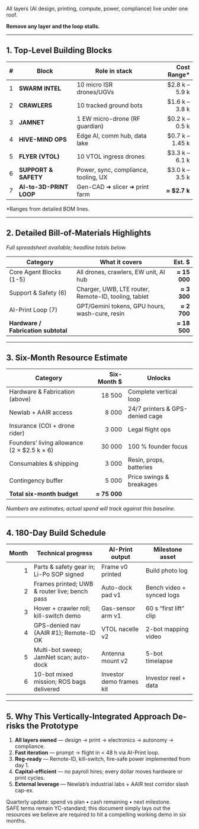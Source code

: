 All layers (AI design, printing, compute, power, compliance) live under one roof.

**Remove any layer and the loop stalls.**

---

## 1. Top-Level Building Blocks  

| # | Block | Role in stack | Cost Range* |
|---|-------|---------------|------------:|
| 1 | **SWARM INTEL** | 10 micro ISR drones/UGVs | \$2.8 k – 5.9 k |
| 2 | **CRAWLERS** | 10 tracked ground bots | \$1.6 k – 3.8 k |
| 3 | **JAMNET** | 1 EW micro-drone (RF guardian) | \$0.2 k – 0.5 k |
| 4 | **HIVE-MIND OPS** | Edge AI, comm hub, data lake | \$0.7 k – 1.45 k |
| 5 | **FLYER (VTOL)** | 10 VTOL ingress drones | \$3.3 k – 6.1 k |
| 6 | **SUPPORT & SAFETY** | Power, sync, compliance, tooling, UX | \$3.0 k – 3.5 k |
| 7 | **AI-to-3D-PRINT LOOP** | Gen-CAD ➜ slicer ➜ print farm | **≈ \$2.7 k** |

\*Ranges from detailed BOM lines.

---

## 2. Detailed Bill-of-Materials Highlights  

*Full spreadsheet available; headline totals below.*

| Category | What it covers | Est. \$ |
|----------|----------------|--------:|
| Core Agent Blocks (1-5) | All drones, crawlers, EW unit, AI hub | **≈ 15 000** |
| Support & Safety (6) | Charger, UWB, LTE router, Remote-ID, tooling, tablet | **≈ 3 300** |
| AI-Print Loop (7) | GPT/Gemini tokens, GPU hours, wash-cure, resin | **≈ 2 700** |
| **Hardware / Fabrication subtotal** | | **≈ 18 500** |

---

## 3. Six-Month Resource Estimate  

| Category | Six-Month \$ | Unlocks |
|----------|-------------:|---------|
| Hardware & Fabrication (above) | 18 500 | Complete vertical loop |
| Newlab + AAIR access | 8 000 | 24/7 printers & GPS-denied cage |
| Insurance (COI + drone rider) | 3 000 | Legal flight ops |
| Founders’ living allowance (2 × \$2.5 k × 6) | 30 000 | 100 % founder focus |
| Consumables & shipping | 3 000 | Resin, props, batteries |
| Contingency buffer | 5 000 | Price swings & breakages |
| **Total six-month budget** | **≈ 75 000** |

*Numbers are estimates; actual spend will track against this baseline.*

---

## 4. 180-Day Build Schedule  

| Month | Technical progress | AI-Print output | Milestone asset |
|------:|-------------------|-----------------|-----------------|
| 1 | Parts & safety gear in; Li-Po SOP signed | Frame v0 printed | Build photo log |
| 2 | Frames printed; UWB & router live; bench pass | Auto-dock pad v1 | Bench video + synced logs |
| 3 | Hover + crawler roll; kill-switch demo | Gas-sensor arm v1 | 60 s “first lift” clip |
| 4 | GPS-denied nav (AAIR #1); Remote-ID OK | VTOL nacelle v2 | 2-bot mapping video |
| 5 | Multi-bot sweep; JamNet scan; auto-dock | Antenna mount v2 | 5-bot timelapse |
| 6 | 10-bot mixed mission; ROS bags delivered | Investor demo frames kit | Investor reel + data |

---

## 5. Why This Vertically-Integrated Approach De-risks the Prototype

1. **All layers owned** — design → print → electronics → autonomy → compliance.  
2. **Fast iteration** — prompt → flight in < 48 h via AI-Print loop.  
3. **Reg-ready** — Remote-ID, kill-switch, fire-safe power implemented from day 1.  
4. **Capital-efficient** — no payroll hires; every dollar moves hardware or print cycles.  
5. **External leverage** — Newlab’s industrial labs + AAIR test corridor slash cap-ex.

Quarterly update: spend vs plan • cash remaining • next milestone.  
SAFE terms remain YC-standard; this document simply lays out the resources we believe are required to hit a compelling working demo in six months.
